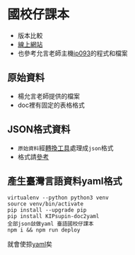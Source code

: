 # 國校仔課本

* 版本比較
 * [線上網站](http://210.240.194.93/nttu/khopun/bang-cham/)
 * 也參考允言老師主機[ip093](https://github.com/Taiwanese-Corpus/Ungian_Tsu2-ki1#ip093)的程式和檔案
 
## 原始資料
* 楊允言老師提供的檔案
* doc裡有固定的表格格式

## JSON格式資料
* `原始資料`經[轉換工具](https://github.com/sih4sing5hong5/KIPsupin_doc2yaml)處理成`json`格式
* 格式請[參考](https://github.com/sih4sing5hong5/KIPsupin_doc2yaml#%E6%95%99%E8%82%B2%E9%83%A8%E8%87%BA%E7%81%A3%E9%96%A9%E5%8D%97%E8%AA%9E%E5%AD%97%E8%A9%9E%E9%A0%BB%E8%AA%BF%E6%9F%A5%E5%B7%A5%E4%BD%9C%E8%B3%87%E6%96%99%E8%BD%89%E6%8F%9B%E5%B7%A5%E5%85%B7)

## 產生臺灣言語資料yaml格式
```
virtualenv --python python3 venv
source venv/bin/activate
pip install --upgrade pip
pip install KIPsupin-doc2yaml
全部json敆做yaml 臺語國校仔課本
npm i && npm run deploy
```
就會使掠[yaml](https://taiwanese-corpus.github.io/kok4hau7-kho3pun2/臺語國校仔課本.yaml)矣
